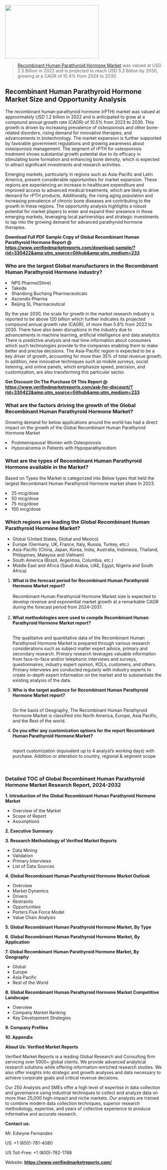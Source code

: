 <img src="https://ffe5etoiles.com/wp-content/uploads/2024/12/MST1-300x171.png" alt="" width="300" height="171" class="alignnone size-medium wp-image-20088" /><blockquote><p><p><a href="https://www.verifiedmarketreports.com/download-sample/?rid=330422&utm_source=Github&utm_medium=233" target="_blank">Recombinant Human Parathyroid Hormone Market</a> was valued at USD 2.5 Billion in 2022 and is projected to reach USD 5.3 Billion by 2030, growing at a CAGR of 10.4% from 2024 to 2030.</p></blockquote><p><h2>Recombinant Human Parathyroid Hormone Market Size and Opportunity Analysis</h2><p>The recombinant human parathyroid hormone (rPTH) market was valued at approximately USD 1.2 billion in 2022 and is anticipated to grow at a compound annual growth rate (CAGR) of 10.5% from 2023 to 2030. This growth is driven by increasing prevalence of osteoporosis and other bone-related disorders, rising demand for innovative therapies, and advancements in biotechnology. The market expansion is further supported by favorable government regulations and growing awareness about osteoporosis management. The segment of rPTH for osteoporosis treatment shows substantial growth potential due to its efficacy in stimulating bone formation and enhancing bone density, which is expected to attract significant investments and research activities.</p><p>Emerging markets, particularly in regions such as Asia-Pacific and Latin America, present considerable opportunities for market expansion. These regions are experiencing an increase in healthcare expenditure and improved access to advanced medical treatments, which are likely to drive demand for rPTH products. Additionally, the rising aging population and increasing prevalence of chronic bone diseases are contributing to the growth in these regions. The opportunity analysis highlights a robust potential for market players to enter and expand their presence in these emerging markets, leveraging local partnerships and strategic investments to tap into the growing demand for advanced parathyroid hormone therapies.</p></p><p class=""><strong>Download Full PDF Sample Copy of Global Recombinant Human Parathyroid Hormone Report @ <a href="https://www.verifiedmarketreports.com/download-sample/?rid=330422&amp;utm_source=Github&amp;utm_medium=233" target="_blank">https://www.verifiedmarketreports.com/download-sample/?rid=330422&amp;utm_source=Github&amp;utm_medium=233</a></strong></p><h3 id="" class="">Who are the largest Global manufacturers in the Recombinant Human Parathyroid Hormone industry?</h3><p><li>NPS Pharma(Shire)</li><li> Takeda</li><li> Shandong Buchang Pharmaceuticals</li><li> Ascendis Pharma</li><li> Beijing SL Pharmaceutical</li></p><div class=""><div class="" dir="" data-message-author-role="" data-message-id="" data-message-model-slug=""><div class=""><div class=""><div class=""><div class="" dir="" data-message-author-role="" data-message-id="" data-message-model-slug=""><div class=""><div class=""><p>By the year 2030, the scale for growth in the market research industry is reported to be above 120 billion which further indicates its projected compound annual growth rate (CAGR), of more than 5.8% from 2023 to 2030. There have also been disruptions in the industry due to advancements in machine learning, artificial intelligence and data analytics There is predictive analysis and real time information about consumers which such technologies provide to the companies enabling them to make better and precise decisions. The Asia-Pacific region is expected to be a key driver of growth, accounting for more than 35% of total revenue growth. In addition, new innovative techniques such as mobile surveys, social listening, and online panels, which emphasize speed, precision, and customization, are also transforming this particular sector.</p><p><strong>Get Discount On The Purchase Of This Report @&nbsp; <a href="https://www.verifiedmarketreports.com/ask-for-discount/?rid=330422&amp;utm_source=Github&amp;utm_medium=233" target="_blank">https://www.verifiedmarketreports.com/ask-for-discount/?rid=330422&amp;utm_source=Github&amp;utm_medium=233</a></strong></p></div></div></div></div></div></div></div></div><h3 id="" class="">What are the factors driving the growth of the Global Recombinant Human Parathyroid Hormone Market?</h3><p id="" class="">Growing demand for below applications around the world has had a direct impact on the growth of the Global Recombinant Human Parathyroid Hormone Market</p><p id="" class=""><li>Postmenopausal Women with Osteoporosis</li><li> Hypocalcemia in Patients with Hypoparathyroidism</li></p><h3 id="" class="">What are the types of Recombinant Human Parathyroid Hormone available in the Market?</h3><p id="" class="">Based on Types the Market is categorized into Below types that held the largest Recombinant Human Parathyroid Hormone market share In 2023.</p><p id="" class=""><li>25 mcg/dose</li><li> 50 mcg/dose</li><li> 75 mcg/dose</li><li> 100 mcg/dose</li></p><h3 id="" class="">Which regions are leading the Global Recombinant Human Parathyroid Hormone Market?</h3><ul><li>Global (United States, Global and Mexico)</li><li>Europe (Germany, UK, France, Italy, Russia, Turkey, etc.)</li><li>Asia-Pacific (China, Japan, Korea, India, Australia, Indonesia, Thailand, Philippines, Malaysia and Vietnam)</li><li>South America (Brazil, Argentina, Columbia, etc.)</li><li>Middle East and Africa (Saudi Arabia, UAE, Egypt, Nigeria and South Africa)</li></ul><p><ol><li><strong>What is the forecast period for Recombinant Human Parathyroid Hormone Market report?<br /></strong><br /><span data-sheets-root="1" data-sheets-value="{&quot;1&quot;:2,&quot;2&quot;:&quot;XXXX size is expected to develop revenue and exponential market growth at a remarkable CAGR during the forecast period from 2024&ndash;2030.&quot;}" data-sheets-userformat="{&quot;2&quot;:12674,&quot;4&quot;:{&quot;1&quot;:2,&quot;2&quot;:16776960},&quot;10&quot;:2,&quot;11&quot;:0,&quot;15&quot;:&quot;Arial&quot;,&quot;16&quot;:12}">Recombinant Human Parathyroid Hormone Market size is expected to develop revenue and exponential market growth at a remarkable CAGR during the forecast period from 2024&ndash;2031.</span><br /><br /></li><li><strong>What methodologies were used to compile Recombinant Human Parathyroid Hormone Market report?<br /><br /></strong><p>The qualitative and quantitative data of the&nbsp;Recombinant Human Parathyroid Hormone Market is prepared through various research considerations such as subject matter expert advice, primary and secondary research. Primary research leverages valuable information from face-to-face and/or telephonic interviews and surveys, questionnaires, industry expert opinion, KOLs, customers, and others. Primary interviews are conducted regularly with industry experts to create in-depth expert information on the market and to substantiate the existing analysis of the data.&nbsp;</p></li><li><strong>Who is the target audience for Recombinant Human Parathyroid Hormone Market report?<br /><br /></strong><p>On the basis of Geography, The&nbsp;Recombinant Human Parathyroid Hormone Market is classified into North America, Europe, Asia Pacific, and the Rest of the world.</p></li><li><strong>Do you offer any customization options for the report Recombinant Human Parathyroid Hormone Market?<br /><br /></strong><p>report customization (equivalent up to 4 analyst&rsquo;s working days) with purchase. Addition or alteration to country, regional &amp; segment scope</p><p>&nbsp;</p></li></ol></p><h3 id="" class="">Detailed TOC of Global Recombinant Human Parathyroid Hormone Market Research Report, 2024-2032</h3><p id="" class=""><strong>1. Introduction of the Global Recombinant Human Parathyroid Hormone Market</strong></p><ul><li>Overview of the Market</li><li>Scope of Report</li><li>Assumptions</li></ul><p id="" class=""><strong>2. Executive Summary</strong></p><p id="" class=""><strong>3. Research Methodology of&nbsp;Verified Market Reports</strong></p><ul><li>Data Mining</li><li>Validation</li><li>Primary Interviews</li><li>List of Data Sources</li></ul><p id="" class=""><strong>4. Global Recombinant Human Parathyroid Hormone Market Outlook</strong></p><ul><li>Overview</li><li>Market Dynamics</li><li>Drivers</li><li>Restraints</li><li>Opportunities</li><li>Porters Five Force Model</li><li>Value Chain Analysis</li></ul><p id="" class=""><strong>5. Global Recombinant Human Parathyroid Hormone Market, By&nbsp;Type</strong></p><p id="" class=""><strong>6. Global Recombinant Human Parathyroid Hormone Market, By Application</strong></p><p id="" class=""><strong>7. Global Recombinant Human Parathyroid Hormone Market, By Geography</strong></p><ul><li>Global</li><li>Europe</li><li>Asia Pacific</li><li>Rest of the World</li></ul><p id="" class=""><strong>8. Global Recombinant Human Parathyroid Hormone Market Competitive Landscape</strong></p><ul><li>Overview</li><li>Company Market Ranking</li><li>Key Development Strategies</li></ul><p id="" class=""><strong>9. Company Profiles</strong></p><p id="" class=""><strong>10. Appendix</strong></p><p id="" class=""><strong>About Us: Verified Market Reports</strong></p><p id="" class="">Verified Market Reports is a leading Global Research and Consulting firm servicing over 5000+ global clients. We provide advanced analytical research solutions while offering information-enriched research studies. We also offer insights into strategic and growth analyses and data necessary to achieve corporate goals and critical revenue decisions.</p><p id="" class="">Our 250 Analysts and SMEs offer a high level of expertise in data collection and governance using industrial techniques to collect and analyze data on more than 25,000 high-impact and niche markets. Our analysts are trained to combine modern data collection techniques, superior research methodology, expertise, and years of collective experience to produce informative and accurate research.</p><p id="" class=""><strong>Contact us:</strong></p><p id="" class="">Mr. Edwyne Fernandes</p><p id="" class="">US: +1 (650)-781-4080</p><p id="" class="">US Toll-Free: +1 (800)-782-1768</p><p id="" class="">Website: <a target="" data-test-app-aware-link=""><strong>https://www.verifiedmarketreports.com/</strong></a></p>
